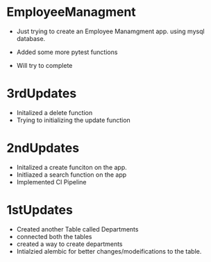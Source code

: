 # EmployeeManagment
- Just trying to create an Employee Manamgment app. using mysql database.
- Added some more pytest functions

- Will try to complete

# 3rdUpdates
- Initalized a delete function
- Trying to initializing the update function

# 2ndUpdates
- Initalized a create funciton on the app.
- Initliazed a search function on the app
- Implemented CI Pipeline


# 1stUpdates
- Created another Table called Departments
- connected both the tables
- created a way to create departments
- Intialzied alembic for better changes/modeifications to the table. 


